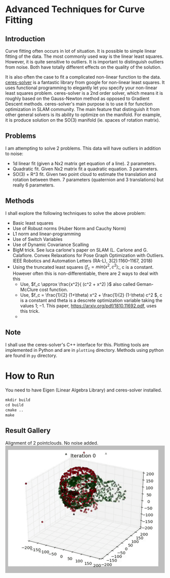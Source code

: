 # Advanced Techniques for Curve Fitting


## Introduction
Curve fitting often occurs in lot of situation. It is possible to simple
linear fitting of the data. The most commonly used way is the linear least squares.
However, it is quite sensitive to outliers. It is important to distinguish
outliers from noise. Both have totally different effects on the quality of the solution.

It is also often the case to fit a complicated non-linear function to the data.
[ceres-solver](http://ceres-solver.org/index.html) is a fantastic library from
google for non-linear least squares. It uses functional programming to elegantly
let you specify your non-linear least squares problem. ceres-solver is a
2nd order solver, which means it is roughly based on the Gauss-Newton method
as opposed to Gradient Descent methods. ceres-solver's main purpose is to
use it for function optimization in SLAM community. The main feature that
distinguish it from other general solvers is its ability to optimize on the
manifold. For example, it is produce solution on the SO(3) manifold (ie.
  spaces of rotation matrix).


## Problems
I am attempting to solve 2 problems. This data will have outliers in addition to noise:
- 1d linear fit (given a Nx2 matrix get equation of a line). 2 parameters.
- Quadratic fit. Given Nx2 matrix fit a quadratic equation. 3 parameters.
- SO(3) + R^3 fit. Given two point cloud to estimate the translation and rotation between them.
  7 parameters (quaternion and 3 translations) but really 6 parameters.

## Methods
I shall explore the following techniques to solve the above problem:
- Basic least squares
- Use of Robust norms (Huber Norm and Cauchy Norm)
- L1 norm and linear-programming
- Use of Switch Variables
- Use of Dynamic Covariance Scalling
- BigM trick. See luca carlone's paper on SLAM (L. Carlone and G. Calafiore. Convex Relaxations for Pose Graph Optimization with Outliers. IEEE Robotics and Automation Letters (RA-L), 3(2):1160–1167, 2018) 
- Using the truncated least squares ($f_c = min(x^2, c^2);$, c is a constant. However often this is non-differentiable, there are 2 ways to deal with this
  - Use, $f_c \approx \frac{x^2}{ (c^2 + x^2) }$ also called  Geman-McClure cost function.
  - Use, $f_c = \frac{1}{2} (1+\theta) x^2 + \frac{1}{2} (1-\theta) c^2 $, c is a constant and theta is a descrete optimization variable taking the values ${1;-1}$. This paper, https://arxiv.org/pdf/1810.11692.pdf, uses this trick. 
  - 


## Note
I shall use the ceres-solver's C++ interface for this. Plotting tools are implemented
in Python and are in `plotting` directory. Methods using python are found in `py` directory.


# How to Run
You need to have Eigen (Linear Algebra Library) and ceres-solver installed.

```
mkdir build
cd build
cmake ..
make
```

## Result Gallery
Alignment of 2 pointclouds. No noise added.
![Align3d3d No Noise Added](gallery/align3d3d_no_noise_added.gif)
